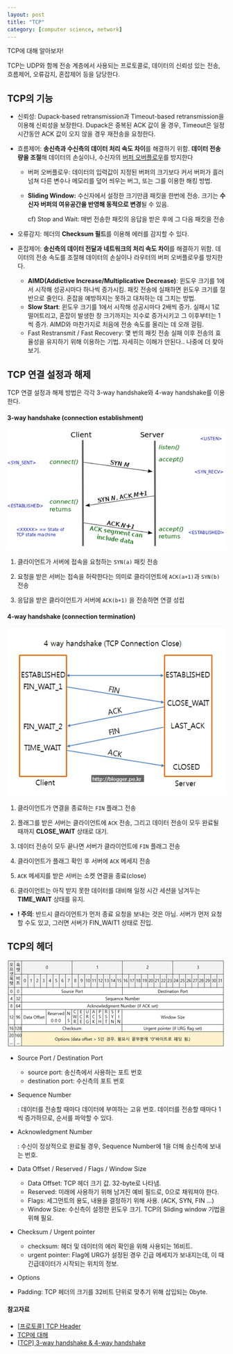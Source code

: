 ```yaml
---
layout: post
title: "TCP"
category: [computer science, network]
---
```


TCP에 대해 알아보자!

TCP는 UDP와 함께 전송 계층에서 사용되는 프로토콜로, 데이터의 신뢰성 있는 전송, 흐름제어, 오류감지, 혼잡제어 등을 담당한다.

## TCP의 기능

- 신뢰성: Dupack-based retransmission과 Timeout-based retransmission을 이용해 신뢰성을 보장한다. Dupack은 중복된 ACK 값이 올 경우, Timeout은 일정시간동안 ACK 값이 오지 않을 경우 재전송을 요청한다.

- 흐름제어: **송신측과 수신측의 데이터 처리 속도 차이**를 해결하기 위함. **데이터 전송량을 조절**해 데이터의 손실이나, 수신자의 <u>버퍼 오버플로우</u>를 방지한다

  - 버퍼 오버플로우: 데이터의 입력값이 지정된 버퍼의 크기보다 커서 버퍼가 흘러 넘쳐 다른 변수나 메모리를 덮어 씌우는 버그, 또는 그를 이용한 해킹 방법.

  - **Sliding Window:** 수신자에서 설정한 크기만큼 패킷을 한번에 전송. 크기는 **수신자 버퍼의 여유공간을 반영해 동적으로 변경**될 수 있음.

    cf) Stop and Wait: 매번 전송한 패킷의 응답을 받은 후에 그 다음 패킷을 전송

- 오류감지: 헤더의 **Checksum 필드**를 이용해 에러를 감지할 수 있다.

- 혼잡제어: **송신측의 데이터 전달과 네트워크의 처리 속도 차이**를 해결하기 위함. 데이터의 전송 속도를 조절해 데이터의 손실이나 라우터의 버퍼 오버플로우를 방지한다.

  - **AIMD(Addictive Increase/Multiplicative Decrease)**: 윈도우 크기를 1에서 시작해 성공시마다 하나씩 증가시킴. 패킷 전송에 실패하면 윈도우 크기를 절반으로 줄인다. 혼잡을 예방하지는 못하고 대처하는 데 그치는 방법.
  - **Slow Start**: 윈도우 크기를 1에서 시작해 성공시마다 2배씩 증가. 실패시 1로 떨어트리고, 혼잡이 발생한 창 크기까지는 지수로 증가시키고 그 이후부터는 1씩 증가. AIMD와 마찬가지로 처음에 전송 속도를 올리는 데 오래 걸림.
  - Fast Restransmit / Fast Recovery: 몇 번의 패킷 전송 실패 이후 전송의 효율성을 유지하기 위해 이용하는 기법. 자세히는 이해가 안된다.. 나중에 더 찾아보기.

## TCP 연결 설정과 해제

TCP 연결 설정과 해제 방법은 각각 3-way handshake와 4-way handshake를 이용한다.

#### 3-way handshake (connection establishment)

![](/assets/images/tcpConnect.png)

1. 클라이언트가 서버에 접속을 요청하는 `SYN(a)` 패킷 전송

2. 요청을 받은 서버는 접속을 허락한다는 의미로 클라이언트에 `ACK(a+1)`과 `SYN(b)` 전송

3. 응답을 받은 클라이언트가 서버에 `ACK(b+1)` 을 전송하면 연결 성립

#### 4-way handshake (connection termination)

![](/assets/images/tcpDisconnect.jpeg)

1. 클라이언트가 연결을 종료하는 `FIN` 플래그 전송

2. 플래그를 받은 서버는 클라이언트에 `ACK` 전송, 그리고 데이터 전송이 모두 완료될 때까지 **CLOSE_WAIT** 상태로 대기.

3. 데이터 전송이 모두 끝나면 서버가 클라이언트에 `FIN` 플래그 전송

4. 클라이언트가 플래그 확인 후 서버에 `ACK` 메세지 전송

5. `ACK` 메세지를 받은 서버는 소켓 연결을 종료(close)

6. 클라이언트는 아직 받지 못한 데이터를 대비해 일정 시간 세션을 남겨두는 **TIME_WAIT** 상태를 유지.

- **! 주의**: 반드시 클라이언트가 먼저 종료 요청을 보내는 것은 아님. 서버가 먼저 요청할 수도 있고, 그러면 서버가 FIN_WAIT1 상태로 진입.

## TCP의 헤더

![](/assets/images/tcpHeader.png)

- Source Port / Destination Port

  - source port: 송신측에서 사용하는 포트 번호
  - destination port: 수신측의 포트 번호

- Sequence Number

  : 데이터를 전송할 때마다 데이터에 부여하는 고유 번호. 데이터를 전송할 때마다 1씩 증가하므로, 순서를 파악할 수 있다.

- Acknowledgment Number

  : 수신이 정상적으로 완료될 경우, Sequence Number에 1을 더해 송신측에 보내는 번호.

- Data Offset / Reserved / Flags / Window Size

  - Data Offset: TCP 헤더 크기 값. 32-byte로 나타냄.
  - Reserved: 미래에 사용하기 위해 남겨진 예비 필드로, 0으로 채워져야 한다.
  - Flags: 세그먼트의 용도, 내용을 결정하기 위해 사용. (ACK, SYN, FIN ...)
  - Window Size: 수신측이 설정한 윈도우 크기. TCP의 Sliding window 기법을 위해 필요.

- Checksum / Urgent pointer

  - checksum: 헤더 및 데이터의 에러 확인을 위해 사용되는 16비트.
  - urgent pointer: Flag에 URG가 설정된 경우 긴급 메세지가 보내지는데, 이 때 긴급데이터가 시작되는 위치의 정보.

- Options

- Padding: TCP 헤더의 크기를 32비트 단위로 맞추기 위해 삽입되는 0byte.

#### 참고자료

- [[프로토콜] TCP Header](https://joycecoder.tistory.com/13)
- [TCP에 대해](https://nesoy.github.io/articles/2018-10/TCP)
- [[TCP] 3-way handshake & 4-way handshake](https://asfirstalways.tistory.com/356)
